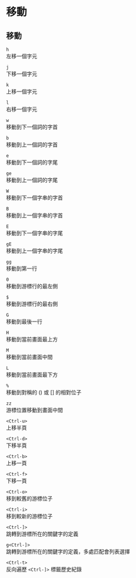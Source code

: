 # 移動

## 移動

`h`  
左移一個字元

`j`  
下移一個字元

`k`  
上移一個字元

`l`  
右移一個字元

`w`  
移動到下一個詞的字首

`b`  
移動到上一個詞的字首

`e`  
移動到下一個詞的字尾

`ge`  
移動到上一個詞的字尾

`W`  
移動到下一個字串的字首

`B`  
移動到上一個字串的字首

`E`  
移動到下一個字串的字尾

`gE`  
移動到上一個字串的字尾

`gg`  
移動到第一行

`0`  
移動到游標行的最左側

`$`  
移動到游標行的最右側

`G`  
移動到最後一行

`H`  
移動到當前畫面最上方

`M`  
移動到當前畫面中間

`L`  
移動到當前畫面最下方

`%`  
移動到對稱的 \(\) 或 \[\] 的相對位子

`zz`  
游標位置移動到畫面中間

`<Ctrl-u>`   
上移半頁

`<Ctrl-d>`  
下移半頁

`<Ctrl-b>`  
上移一頁

`<Ctrl-f>`  
下移一頁

`<Ctrl-o>`  
移到較舊的游標位子

`<Ctrl-i>`  
移到較新的游標位子

`<Ctrl-]>`  
跳轉到游標所在的關鍵字的定義

`g<Ctrl-]>`  
跳轉到游標所在的關鍵字的定義，多處匹配會列表選擇

`<Ctrl-t>`  
反向遍歷 `<Ctrl-]>` 標籤歷史紀錄

